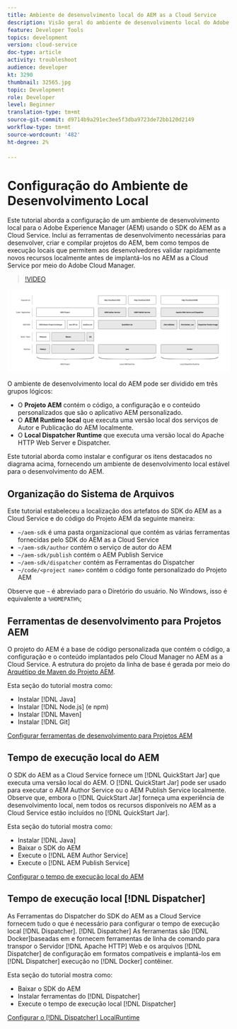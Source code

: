 ```yaml
---
title: Ambiente de desenvolvimento local do AEM as a Cloud Service
description: Visão geral do ambiente de desenvolvimento local do Adobe Experience Manager (AEM).
feature: Developer Tools
topics: development
version: cloud-service
doc-type: article
activity: troubleshoot
audience: developer
kt: 3290
thumbnail: 32565.jpg
topic: Development
role: Developer
level: Beginner
translation-type: tm+mt
source-git-commit: d9714b9a291ec3ee5f3dba9723de72bb120d2149
workflow-type: tm+mt
source-wordcount: '482'
ht-degree: 2%

---
```



# Configuração do Ambiente de Desenvolvimento Local

Este tutorial aborda a configuração de um ambiente de desenvolvimento local para o Adobe Experience Manager (AEM) usando o SDK do AEM as a Cloud Service. Inclui as ferramentas de desenvolvimento necessárias para desenvolver, criar e compilar projetos do AEM, bem como tempos de execução locais que permitem aos desenvolvedores validar rapidamente novos recursos localmente antes de implantá-los no AEM as a Cloud Service por meio do Adobe Cloud Manager.

>[!VIDEO](https://video.tv.adobe.com/v/32565/?quality=12&learn=on)

![Pilha de tecnologia de ambiente de desenvolvimento local do AEM as a Cloud Service](./assets/overview/aem-sdk-technology-stack.png)

O ambiente de desenvolvimento local do AEM pode ser dividido em três grupos lógicos:

+ O __Projeto AEM__ contém o código, a configuração e o conteúdo personalizados que são o aplicativo AEM personalizado.
+ O __AEM Runtime local__ que executa uma versão local dos serviços de Autor e Publicação do AEM localmente.
+ O __Local Dispatcher Runtime__ que executa uma versão local do Apache HTTP Web Server e Dispatcher.

Este tutorial aborda como instalar e configurar os itens destacados no diagrama acima, fornecendo um ambiente de desenvolvimento local estável para o desenvolvimento do AEM.

## Organização do Sistema de Arquivos

Este tutorial estabeleceu a localização dos artefatos do SDK do AEM as a Cloud Service e do código do Projeto AEM da seguinte maneira:

+ `~/aem-sdk` é uma pasta organizacional que contém as várias ferramentas fornecidas pelo SDK do AEM as a Cloud Service
+ `~/aem-sdk/author` contém o serviço de autor do AEM
+ `~/aem-sdk/publish` contém o AEM Publish Service
+ `~/aem-sdk/dispatcher` contém as Ferramentas do Dispatcher
+ `~/code/<project name>` contém o código fonte personalizado do Projeto AEM

Observe que `~` é abreviado para o Diretório do usuário. No Windows, isso é equivalente a `%HOMEPATH%`;

## Ferramentas de desenvolvimento para Projetos AEM

O projeto do AEM é a base de código personalizada que contém o código, a configuração e o conteúdo implantados pelo Cloud Manager no AEM as a Cloud Service. A estrutura do projeto da linha de base é gerada por meio do [Arquétipo de Maven do Projeto AEM](https://github.com/adobe/aem-project-archetype).

Esta seção do tutorial mostra como:

+ Instalar [!DNL Java]
+ Instalar [!DNL Node.js] (e npm)
+ Instalar [!DNL Maven]
+ Instalar [!DNL Git]

[Configurar ferramentas de desenvolvimento para Projetos AEM](./development-tools.md)

## Tempo de execução local do AEM

O SDK do AEM as a Cloud Service fornece um [!DNL QuickStart Jar] que executa uma versão local do AEM. O [!DNL QuickStart Jar] pode ser usado para executar o AEM Author Service ou o AEM Publish Service localmente. Observe que, embora o [!DNL QuickStart Jar] forneça uma experiência de desenvolvimento local, nem todos os recursos disponíveis no AEM as a Cloud Service estão incluídos no [!DNL QuickStart Jar].

Esta seção do tutorial mostra como:

+ Instalar [!DNL Java]
+ Baixar o SDK do AEM
+ Execute o [!DNL AEM Author Service]
+ Execute o [!DNL AEM Publish Service]

[Configurar o tempo de execução local do AEM](./aem-runtime.md)

## Tempo de execução local [!DNL Dispatcher]

As Ferramentas do Dispatcher do SDK do AEM as a Cloud Service fornecem tudo o que é necessário para configurar o tempo de execução local [!DNL Dispatcher]. [!DNL Dispatcher] As ferramentas são  [!DNL Docker]baseadas em e fornecem ferramentas de linha de comando para transpor o Servidor  [!DNL Apache HTTP] Web e os arquivos  [!DNL Dispatcher] de configuração em formatos compatíveis e implantá-los em  [!DNL Dispatcher] execução no  [!DNL Docker] contêiner.

Esta seção do tutorial mostra como:

+ Baixar o SDK do AEM
+ Instalar ferramentas do [!DNL Dispatcher]
+ Execute o tempo de execução local [!DNL Dispatcher]

[Configurar o  [!DNL Dispatcher] LocalRuntime](./dispatcher-tools.md)
